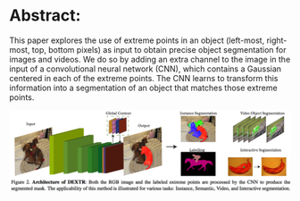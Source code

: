 # Abstract: 

This paper explores the use of extreme points in an object
(left-most, right-most, top, bottom pixels) as input to obtain
precise object segmentation for images and videos. We do
so by adding an extra channel to the image in the input of
a convolutional neural network (CNN), which contains a
Gaussian centered in each of the extreme points. The CNN
learns to transform this information into a segmentation of
an object that matches those extreme points.

![Deep Extreme Cut](https://github.com/fandulu/paper-notes/blob/master/images/Deep%20Extreme%20Cut.png)
